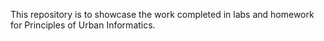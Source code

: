 This repository is to showcase the work completed in labs and homework for Principles of Urban Informatics.

